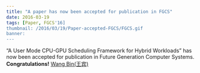 ```yaml
---
title: "A paper has now been accepted for publication in FGCS"
date: 2016-03-19
tags: [Paper, FGCS'16]
thumbnail: /2016/03/19/Paper-accepted-FGCS/FGCS.gif
banner: 
---
```

“A User Mode CPU-GPU Scheduling Framework for Hybrid Workloads” has now been accepted for publication in Future Generation Computer Systems. **Congratulations!**   [Wang Bin(王宾)](http://202.120.40.100/wiki/index.php/User:Binqu)
